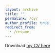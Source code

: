 ```yaml
---
layout: archive
title: ""
permalink: /cv/
author_profile: true
redirect_from:
  - /resume
---
```


Download [my CV here](https://cgguijarro.github.io/files/CV_web.pdf)
